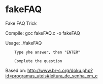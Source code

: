 fakeFAQ
=======

Fake FAQ Trick

 Compile: gcc fakeFAQ.c -o fakeFAQ
 
 Usage: ./fakeFAQ
 
        Type yhe answer, then "ENTER"
        
        Complete the question
        
Based on: http://www.br-c.org/doku.php?id=programas_uteis#leitura_de_senha_em_c
